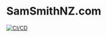 # SamSmithNZ.com

[![CI/CD](https://github.com/samsmithnz/SamSmithNZ.com/actions/workflows/dotnet.yml/badge.svg)](https://github.com/samsmithnz/SamSmithNZ.com/actions/workflows/dotnet.yml)
